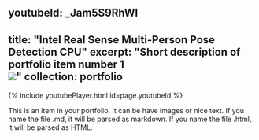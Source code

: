 youtubeId: _Jam5S9RhWI
---
title: "Intel Real Sense Multi-Person Pose Detection CPU"
excerpt: "Short description of portfolio item number 1<br/><img src='/images/pad.png'>"
collection: portfolio
---

{% include youtubePlayer.html id=page.youtubeId %}

This is an item in your portfolio. It can be have images or nice text. If you name the file .md, it will be parsed as markdown. If you name the file .html, it will be parsed as HTML. 
